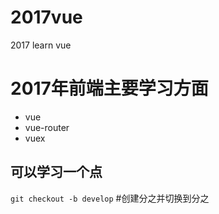 # 2017vue
2017 learn vue

# 2017年前端主要学习方面
 * vue
 * vue-router
 * vuex

 可以学习一个点
 ---
 `git checkout -b develop` #创建分之并切换到分之
 
